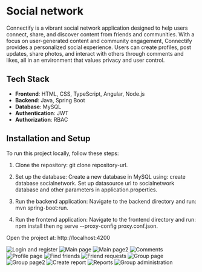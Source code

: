 # Social network
Connectify is a vibrant social network application designed to help users connect, share, and discover content from friends and communities. With a focus on user-generated content and community engagement, Connectify provides a personalized social experience. Users can create profiles, post updates, share photos, and interact with others through comments and likes, all in an environment that values privacy and user control.

## Tech Stack
- **Frontend**: HTML, CSS, TypeScript, Angular, Node.js
- **Backend**: Java, Spring Boot
- **Database**: MySQL
- **Authentication**: JWT
- **Authorization**: RBAC

## Installation and Setup
To run this project locally, follow these steps:

1. Clone the repository:
   git clone repository-url.

2. Set up the database:
Create a new database in MySQL using: create database socialnetwork.
Set up datasource url to socialnetwork database and other parameters in application.properties.

4. Run the backend application:
Navigate to the backend directory and run: mvn spring-boot:run.
   
5. Run the frontend application:
Navigate to the frontend directory and run: npm install then ng serve --proxy-config proxy.conf.json.

Open the project at: http://localhost:4200

![Login and register](assets/screenshots/Login-and-register.png)
![Main page](assets/screenshots/Main-page.png)
![Main page2](assets/screenshots/Main-page2.png)
![Comments](assets/screenshots/Comments.png)
![Profile page](assets/screenshots/Profile-page.png)
![Find friends](assets/screenshots/Find-friends-page.png)
![Friend requests](assets/screenshots/Friend-requests-page.png)
![Group page](assets/screenshots/Group-page.png)
![Group page2](assets/screenshots/Group-page-2.png)
![Create report](assets/screenshots/Create-report.png)
![Reports](assets/screenshots/Reports.png)
![Group administration](assets/screenshots/Group-administration.png)
